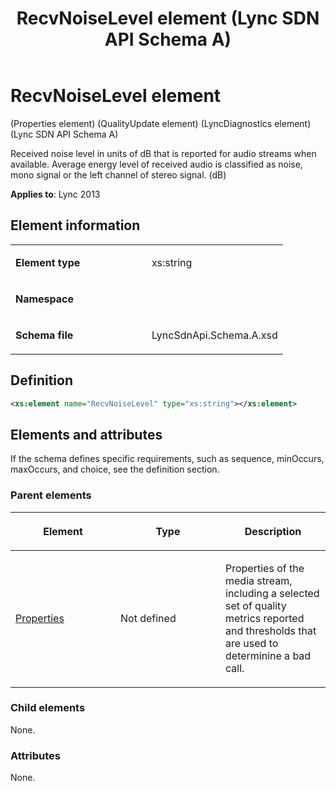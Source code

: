 ﻿---
title: RecvNoiseLevel element (Lync SDN API Schema A)
TOCTitle: RecvNoiseLevel element
ms:assetid: 39e26f79-86b7-9a4b-4253-a354c86b58cb
ms:mtpsurl: https://msdn.microsoft.com/library/Dn439256(v=office.15)
ms:contentKeyID: 57260992
ms.date: 07/24/2014
mtps_version: v=office.15
dev_langs:
- xml
---

# RecvNoiseLevel element 

(Properties element) (QualityUpdate element) (LyncDiagnostics element) (Lync SDN API Schema A)

Received noise level in units of dB that is reported for audio streams when available. Average energy level of received audio is classified as noise, mono signal or the left channel of stereo signal. (dB)


**Applies to**: Lync 2013

## Element information

<table>
<colgroup>
<col style="width: 50%" />
<col style="width: 50%" />
</colgroup>
<tbody>
<tr class="odd">
<td><p><strong>Element type</strong></p></td>
<td><p>xs:string</p></td>
</tr>
<tr class="even">
<td><p><strong>Namespace</strong></p></td>
<td><p></p></td>
</tr>
<tr class="odd">
<td><p><strong>Schema file</strong></p></td>
<td><p>LyncSdnApi.Schema.A.xsd</p></td>
</tr>
</tbody>
</table>


## Definition

```xml
<xs:element name="RecvNoiseLevel" type="xs:string"></xs:element>
```

## Elements and attributes

If the schema defines specific requirements, such as sequence, minOccurs, maxOccurs, and choice, see the definition section.

### Parent elements

<table>
<colgroup>
<col style="width: 33%" />
<col style="width: 33%" />
<col style="width: 33%" />
</colgroup>
<thead>
<tr class="header">
<th><p>Element</p></th>
<th><p>Type</p></th>
<th><p>Description</p></th>
</tr>
</thead>
<tbody>
<tr class="odd">
<td><p><a href="properties-element-qualityupdate-element-sdn-api-schema-a.md">Properties</a></p></td>
<td><p>Not defined</p></td>
<td><p>Properties of the media stream, including a selected set of quality metrics reported and thresholds that are used to determinine a bad call.</p></td>
</tr>
</tbody>
</table>


### Child elements

None.

### Attributes

None.

